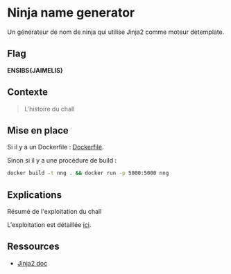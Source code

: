 # Ninja name generator

Un générateur de nom de ninja qui utilise Jinja2 comme moteur detemplate.

## Flag

__ENSIBS{JAIMELIS}__

## Contexte
> L'histoire du chall

## Mise en place

Si il y a un Dockerfile : [Dockerfile](Dockerfile).

Sinon si il y a une procédure de build :
```bash
docker build -t nng . && docker run -p 5000:5000 nng
```

## Explications

Résumé de l'exploitation du chall

L'exploitation est détaillée [ici](writeup.md).

## Ressources

* [Jinja2 doc](https://jinja.palletsprojects.com/en/2.10.x/)
